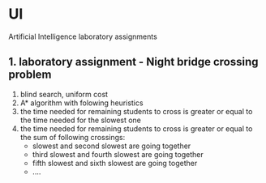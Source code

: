 UI
==

Artificial Intelligence laboratory assignments

## 1. laboratory assignment - Night bridge crossing problem

1. blind search, uniform cost
2. A\* algorithm with folowing heuristics
  1. the time needed for remaining students to cross is greater or equal to the time needed for the slowest one
  2. the time needed for remaining students to cross is greater or equal to the sum of following crossings:
     * slowest and second slowest are going together
     * third slowest and fourth slowest are going together
     * fifth slowest and sixth slowest are going together
     * ....
  
